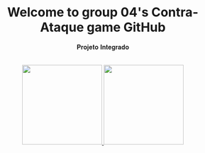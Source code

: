 # <div align="center">Welcome to group 04's Contra-Ataque game GitHub    
<div align="center">

 𝐏𝐫𝐨𝐣𝐞𝐭𝐨 𝐈𝐧𝐭𝐞𝐠𝐫𝐚𝐝𝐨
  

<!--
**Grupo042022/Grupo042022** is a ✨ _special_ ✨ repository because its `README.md` (this file) appears on your GitHub profile.

-->

<br/>
<div align="center">
  <a href="https://github.com/Grupo042022">
  <img height="180em" src="https://github-readme-stats.vercel.app/api?username=Grupo042022&show_icons=true&theme=algolia&include_all_commits=true&count_private=true"/>
  <img height="180em" src="https://github-profile-trophy.vercel.app/?username=Grupo042022&theme=algolia&no-frame=true&row=1&&margin-w=20&no-bg=true"/>
 
  
</div>
  

  
